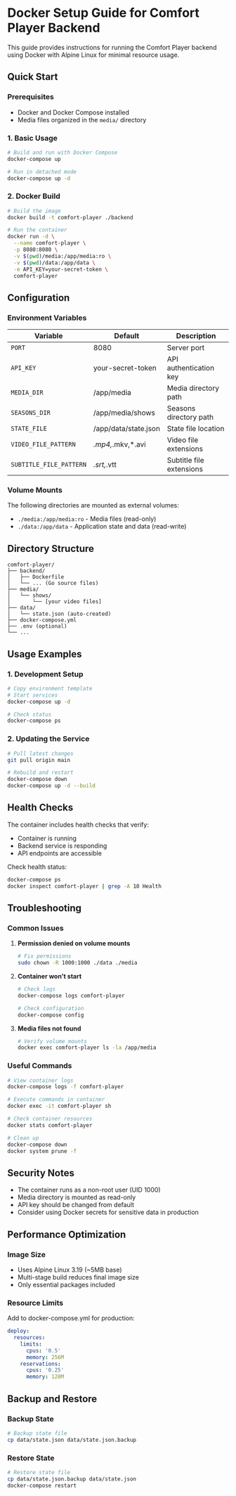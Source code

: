 # Docker Setup Guide for Comfort Player Backend

This guide provides instructions for running the Comfort Player backend using Docker with Alpine Linux for minimal resource usage.

## Quick Start

### Prerequisites
- Docker and Docker Compose installed
- Media files organized in the `media/` directory

### 1. Basic Usage

```bash
# Build and run with Docker Compose
docker-compose up

# Run in detached mode
docker-compose up -d
```

### 2. Docker Build

```bash
# Build the image
docker build -t comfort-player ./backend

# Run the container
docker run -d \
  --name comfort-player \
  -p 8080:8080 \
  -v $(pwd)/media:/app/media:ro \
  -v $(pwd)/data:/app/data \
  -e API_KEY=your-secret-token \
  comfort-player
```

## Configuration

### Environment Variables

| Variable | Default | Description |
|----------|---------|-------------|
| `PORT` | 8080 | Server port |
| `API_KEY` | your-secret-token | API authentication key |
| `MEDIA_DIR` | /app/media | Media directory path |
| `SEASONS_DIR` | /app/media/shows | Seasons directory path |
| `STATE_FILE` | /app/data/state.json | State file location |
| `VIDEO_FILE_PATTERN` | *.mp4,*.mkv,*.avi | Video file extensions |
| `SUBTITLE_FILE_PATTERN` | *.srt,*.vtt | Subtitle file extensions |

### Volume Mounts

The following directories are mounted as external volumes:

- `./media:/app/media:ro` - Media files (read-only)
- `./data:/app/data` - Application state and data (read-write)

## Directory Structure

```
comfort-player/
├── backend/
│   ├── Dockerfile
│   └── ... (Go source files)
├── media/
│   └── shows/
│       └── [your video files]
├── data/
│   └── state.json (auto-created)
├── docker-compose.yml
├── .env (optional)
└── ...
```

## Usage Examples

### 1. Development Setup

```bash
# Copy environment template
# Start services
docker-compose up -d

# Check status
docker-compose ps
```

### 2. Updating the Service

```bash
# Pull latest changes
git pull origin main

# Rebuild and restart
docker-compose down
docker-compose up -d --build
```

## Health Checks

The container includes health checks that verify:
- Container is running
- Backend service is responding
- API endpoints are accessible

Check health status:
```bash
docker-compose ps
docker inspect comfort-player | grep -A 10 Health
```

## Troubleshooting

### Common Issues

1. **Permission denied on volume mounts**
   ```bash
   # Fix permissions
   sudo chown -R 1000:1000 ./data ./media
   ```

2. **Container won't start**
   ```bash
   # Check logs
   docker-compose logs comfort-player
   
   # Check configuration
   docker-compose config
   ```

3. **Media files not found**
   ```bash
   # Verify volume mounts
   docker exec comfort-player ls -la /app/media
   ```

### Useful Commands

```bash
# View container logs
docker-compose logs -f comfort-player

# Execute commands in container
docker exec -it comfort-player sh

# Check container resources
docker stats comfort-player

# Clean up
docker-compose down
docker system prune -f
```

## Security Notes

- The container runs as a non-root user (UID 1000)
- Media directory is mounted as read-only
- API key should be changed from default
- Consider using Docker secrets for sensitive data in production

## Performance Optimization

### Image Size
- Uses Alpine Linux 3.19 (~5MB base)
- Multi-stage build reduces final image size
- Only essential packages included

### Resource Limits
Add to docker-compose.yml for production:
```yaml
deploy:
  resources:
    limits:
      cpus: '0.5'
      memory: 256M
    reservations:
      cpus: '0.25'
      memory: 128M
```

## Backup and Restore

### Backup State
```bash
# Backup state file
cp data/state.json data/state.json.backup
```

### Restore State
```bash
# Restore state file
cp data/state.json.backup data/state.json
docker-compose restart
